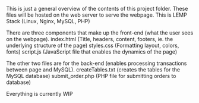 This is just a general overview of the contents of this project folder. These files will be hosted on the web server to serve the webpage.
This is LEMP Stack (Linux, Nginx, MySQL, PHP)

There are three components that make up the front-end (what the user sees on the webpage).
index.html (Title, headers, content, footers, ie. the underlying structure of the page)
styles.css (Formatting layout, colors, fonts)
script.js (JavaScript file that enables the dynamics of the page)

The other two files are for the back-end (enables processing transactions between page and MySQL).
createTables.txt (creates the tables for the MySQL database)
submit_order.php (PHP file for submitting orders to database)

Everything is currently WIP
